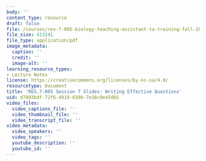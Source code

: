 ```yaml
---
body: ''
content_type: resource
draft: false
file: /courses/res-7-005-biology-teaching-assistant-ta-training-fall-2021/session-7_-writing-effective-questions_edited_processed.pdf
file_size: 413241
file_type: application/pdf
image_metadata:
  caption: ''
  credit: ''
  image-alt: ''
learning_resource_types:
- Lecture Notes
license: https://creativecommons.org/licenses/by-nc-sa/4.0/
resourcetype: Document
title: 'RES.7-005 Session 7 Slides: Writing Effective Questions'
uid: d7893bdf-72f6-4919-839b-7e38c9e45db5
video_files:
  video_captions_file: ''
  video_thumbnail_file: ''
  video_transcript_file: ''
video_metadata:
  video_speakers: ''
  video_tags: ''
  youtube_description: ''
  youtube_id: ''
---
```

